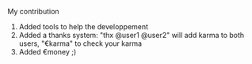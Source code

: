 My contribution

1) Added tools to help the developpement 
2) Added a thanks system: "thx @user1 @user2" will add karma to both users, "€karma" to check your karma
3) Added €money ;)
